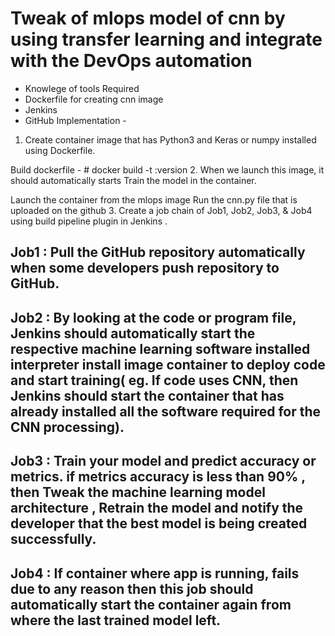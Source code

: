 # Tweak of mlops model of cnn by using transfer learning and integrate with the DevOps automation

- Knowlege of tools Required
- Dockerfile for creating cnn image
- Jenkins
- GitHub
Implementation -
1. Create container image that has Python3 and Keras or numpy installed using Dockerfile.

Build dockerfile - # docker build -t <name of image>:version <path of dockerfile>
  2. When we launch this image, it should automatically starts Train the model in the container.

Launch the container from the mlops image
Run the cnn.py file that is uploaded on the github
3. Create a job chain of Job1, Job2, Job3, & Job4 using build pipeline plugin in Jenkins .

## Job1 : Pull the GitHub repository automatically when some developers push repository to GitHub.

## Job2 : By looking at the code or program file, Jenkins should automatically start the respective machine learning software installed interpreter install image container to deploy code and start training( eg. If code uses CNN, then Jenkins should start the container that has already installed all the software required for the CNN processing).

## Job3 : Train your model and predict accuracy or metrics. if metrics accuracy is less than 90% , then Tweak the machine learning model architecture , Retrain the model and notify the developer that the best model is being created successfully.

## Job4 : If container where app is running, fails due to any reason then this job should automatically start the container again from where the last trained model left.
